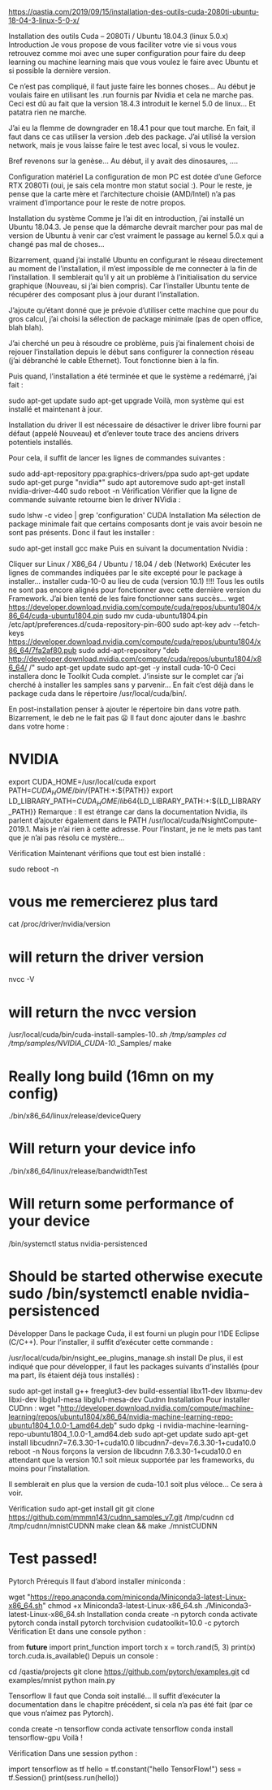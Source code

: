 https://qastia.com/2019/09/15/installation-des-outils-cuda-2080ti-ubuntu-18-04-3-linux-5-0-x/

Installation des outils Cuda – 2080Ti / Ubuntu 18.04.3 (linux 5.0.x)
Introduction
Je vous propose de vous faciliter votre vie si vous vous retrouvez comme moi avec une super configuration pour faire du deep learning ou machine learning mais que vous voulez le faire avec Ubuntu et si possible la dernière version.

Ce n’est pas compliqué, il faut juste faire les bonnes choses… Au début je voulais faire en utilisant les .run fournis par Nvidia et cela ne marche pas. Ceci est dû au fait que la version 18.4.3 introduit le kernel 5.0 de linux… Et patatra rien ne marche.

J’ai eu la flemme de downgrader en 18.4.1 pour que tout marche. En fait, il faut dans ce cas utiliser la version .deb des package. J’ai utilisé la version network, mais je vous laisse faire le test avec local, si vous le voulez.

Bref revenons sur la genèse… Au début, il y avait des dinosaures, ….

Configuration matériel
La configuration de mon PC est dotée d’une Geforce RTX 2080Ti (oui, je sais cela montre mon statut social :). Pour le reste, je pense que la carte mère et l’architecture choisie (AMD/Intel) n’a pas vraiment d’importance pour le reste de notre propos.

Installation du système
Comme je l’ai dit en introduction, j’ai installé un Ubuntu 18.04.3. Je pense que la démarche devrait marcher pour pas mal de version de Ubuntu à venir car c’est vraiment le passage au kernel 5.0.x qui a changé pas mal de choses…

Bizarrement, quand j’ai installé Ubuntu en configurant le réseau directement au moment de l’installation, il m’est impossible de me connecter à la fin de l’installation. Il semblerait qu’il y ait un problème à l’initialisation du service graphique (Nouveau, si j’ai bien compris). Car l’installer Ubuntu tente de récupérer des composant plus à jour durant l’installation.

J’ajoute qu’étant donné que je prévoie d’utiliser cette machine que pour du gros calcul, j’ai choisi la sélection de package minimale (pas de open office, blah blah).

J’ai cherché un peu à résoudre ce problème, puis j’ai finalement choisi de rejouer l’installation depuis le début sans configurer la connection réseau (j’ai débranché le cable Ethernet). Tout fonctionne bien à la fin.

Puis quand, l’installation a été terminée et que le système a redémarré, j’ai fait :

sudo apt-get update
sudo apt-get upgrade
Voilà, mon système qui est installé et maintenant à jour.

Installation du driver
Il est nécessaire de désactiver le driver libre fourni par défaut (appelé Nouveau) et d’enlever toute trace des anciens drivers potentiels installés.

Pour cela, il suffit de lancer les lignes de commandes suivantes :

sudo add-apt-repository ppa:graphics-drivers/ppa
sudo apt-get update
sudo apt-get purge "nvidia*"
sudo apt autoremove
sudo apt-get install nvidia-driver-440
sudo reboot -n
Vérification
Vérifier que la ligne de commande suivante retourne bien le driver NVidia :

sudo lshw -c video | grep 'configuration'
CUDA
Installation
Ma sélection de package minimale fait que certains composants dont je vais avoir besoin ne sont pas présents. Donc il faut les installer :

sudo apt-get install gcc make
Puis en suivant la documentation Nvidia :

Cliquer sur Linux / X86_64 / Ubuntu / 18.04 / deb (Network)
 Exécuter les lignes de commandes indiquées par le site excepté pour le package à installer… installer cuda-10-0 au lieu de cuda (version 10.1) !!!! Tous les outils ne sont pas encore alignés pour fonctionner avec cette dernière version du Framework. J’ai bien tenté de les faire fonctionner sans succès…
wget https://developer.download.nvidia.com/compute/cuda/repos/ubuntu1804/x86_64/cuda-ubuntu1804.pin
sudo mv cuda-ubuntu1804.pin /etc/apt/preferences.d/cuda-repository-pin-600
sudo apt-key adv --fetch-keys https://developer.download.nvidia.com/compute/cuda/repos/ubuntu1804/x86_64/7fa2af80.pub
sudo add-apt-repository "deb http://developer.download.nvidia.com/compute/cuda/repos/ubuntu1804/x86_64/ /"
sudo apt-get update
sudo apt-get -y install cuda-10-0
Ceci installera donc le Toolkit Cuda complet. J’insiste sur le complet car j’ai cherché à installer les samples sans y parvenir… En fait c’est déjà dans le package cuda dans le répertoire /usr/local/cuda/bin/.

En post-installation penser à ajouter le répertoire bin dans votre path. Bizarrement, le deb ne le fait pas 😦 Il faut donc ajouter dans le .bashrc dans votre home :

# NVIDIA
export CUDA_HOME=/usr/local/cuda
export PATH=$CUDA_HOME/bin/${PATH:+:${PATH}}
export LD_LIBRARY_PATH=$CUDA_HOME/lib64${LD_LIBRARY_PATH:+:${LD_LIBRARY_PATH}}
Remarque : Il est étrange car dans la documentation Nvidia, ils parlent d’ajouter également dans le PATH /usr/local/cuda/NsightCompute-2019.1. Mais je n’ai rien à cette adresse. Pour l’instant, je ne le mets pas tant que je n’ai pas résolu ce mystère…

Vérification
Maintenant vérifions que tout est bien installé :

sudo reboot -n
# vous me remercierez plus tard
cat /proc/driver/nvidia/version 
# will return the driver version

nvcc -V 
# will return the nvcc version

/usr/local/cuda/bin/cuda-install-samples-10.*.sh /tmp/samples
cd /tmp/samples/NVIDIA_CUDA-10.*_Samples/
make
# Really long build (16mn on my config)

./bin/x86_64/linux/release/deviceQuery
# Will return your device info

./bin/x86_64/linux/release/bandwidthTest
# Will return some performance of your device 

/bin/systemctl status nvidia-persistenced
# Should be started otherwise execute sudo /bin/systemctl enable nvidia-persistenced
Développer
Dans le package Cuda, il est fourni un plugin pour l’IDE Eclipse (C/C++). Pour l’installer, il suffit d’exécuter cette commande :

/usr/local/cuda/bin/nsight_ee_plugins_manage.sh install <eclipse-dir>
De plus, il est indiqué que pour développer, il faut les packages suivants d’installés (pour ma part, ils étaient déjà tous installés) :

sudo apt-get install g++ freeglut3-dev build-essential libx11-dev libxmu-dev libxi-dev libglu1-mesa libglu1-mesa-dev
Cudnn
Installation
Pour installer CUDnn :
wget "http://developer.download.nvidia.com/compute/machine-learning/repos/ubuntu1804/x86_64/nvidia-machine-learning-repo-ubuntu1804_1.0.0-1_amd64.deb"
sudo dpkg -i nvidia-machine-learning-repo-ubuntu1804_1.0.0-1_amd64.deb
sudo apt-get update
sudo apt-get install libcudnn7=7.6.3.30-1+cuda10.0 libcudnn7-dev=7.6.3.30-1+cuda10.0
reboot -n
Nous forçons la version de libcudnn 7.6.3.30-1+cuda10.0 en attendant que la version 10.1 soit mieux supportée par les frameworks, du moins pour l’installation.

Il semblerait en plus que la version de cuda-10.1 soit plus véloce… Ce sera à voir.

Vérification
sudo apt-get install git
git clone https://github.com/mmmn143/cudnn_samples_v7.git /tmp/cudnn
cd /tmp/cudnn/mnistCUDNN
make clean && make
./mnistCUDNN
# Test passed!
Pytorch
Prérequis
Il faut d’abord installer miniconda :

wget "https://repo.anaconda.com/miniconda/Miniconda3-latest-Linux-x86_64.sh"
chmod +x Miniconda3-latest-Linux-x86_64.sh
./Miniconda3-latest-Linux-x86_64.sh
Installation
conda create -n pytorch
conda activate pytorch
conda install pytorch torchvision cudatoolkit=10.0 -c pytorch
Vérification
Et dans une console python :

from __future__ import print_function
import torch
x = torch.rand(5, 3)
print(x)
torch.cuda.is_available()
Depuis un console :

cd /qastia/projects 
git clone https://github.com/pytorch/examples.git
cd examples/mnist
python main.py
 

Tensorflow
Il faut que Conda soit installé… Il suffit d’exécuter la documentation dans le chapitre précédent, si cela n’a pas été fait (par ce que vous n’aimez pas Pytorch).

conda create -n tensorflow
conda activate tensorflow
conda install tensorflow-gpu
Voilà !

Vérification
Dans une session python :

import tensorflow as tf 
hello = tf.constant("hello TensorFlow!") 
sess = tf.Session()
print(sess.run(hello))

